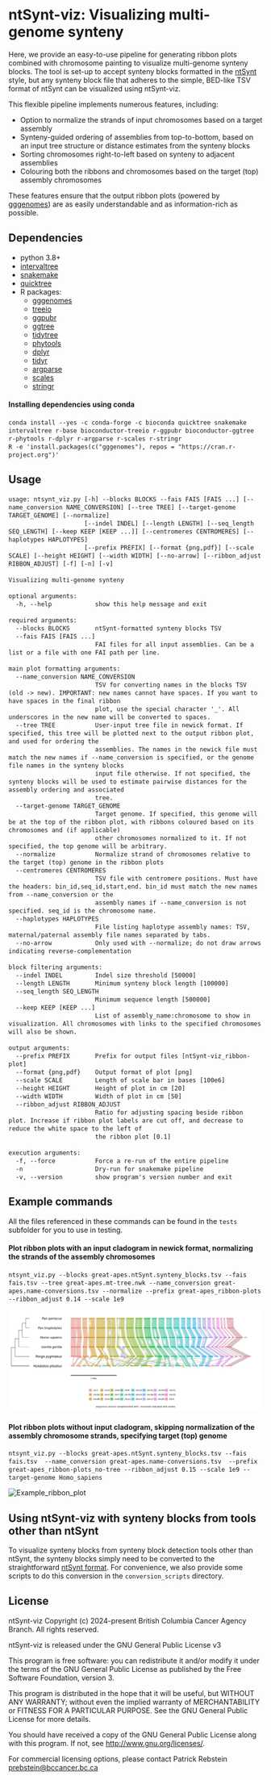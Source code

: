 # ntSynt-viz: Visualizing multi-genome synteny

Here, we provide an easy-to-use pipeline for generating ribbon plots combined with chromosome painting to visualize multi-genome synteny blocks. The tool is set-up to accept synteny blocks formatted in the [ntSynt](https://github.com/bcgsc/ntSynt) style, but any synteny block file that adheres to the simple, BED-like TSV format of ntSynt can be visualized using ntSynt-viz.

This flexible pipeline implements numerous features, including:
* Option to normalize the strands of input chromosomes based on a target assembly
* Synteny-guided ordering of assemblies from top-to-bottom, based on an input tree structure or distance estimates from the synteny blocks
* Sorting chromosomes right-to-left based on synteny to adjacent assemblies
* Colouring both the ribbons and chromosomes based on the target (top) assembly chromosomes

These features ensure that the output ribbon plots (powered by [gggenomes](https://thackl.github.io/gggenomes/)) are as easily understandable and as information-rich as possible.

## Dependencies
* python 3.8+
* [intervaltree](https://github.com/chaimleib/intervaltree)
* [snakemake](https://github.com/snakemake/snakemake)
* [quicktree](https://github.com/khowe/quicktree)
* R packages:
  * [gggenomes](https://github.com/thackl/gggenomes)
  * [treeio](https://www.bioconductor.org/packages/release/bioc/html/treeio.html)
  * [ggpubr](https://rpkgs.datanovia.com/ggpubr/)
  * [ggtree](https://github.com/YuLab-SMU/ggtree)
  * [tidytree](https://cran.rstudio.com/web/packages/tidytree/index.html)
  * [phytools](https://cran.r-project.org/web/packages/phytools/index.html)
  * [dplyr](https://dplyr.tidyverse.org/)
  * [tidyr](https://tidyr.tidyverse.org/)
  * [argparse](https://cran.r-project.org/web/packages/argparse/index.html)
  * [scales](https://scales.r-lib.org/)
  * [stringr](https://stringr.tidyverse.org/)

#### Installing dependencies using conda
```
conda install --yes -c conda-forge -c bioconda quicktree snakemake intervaltree r-base bioconductor-treeio r-ggpubr bioconductor-ggtree r-phytools r-dplyr r-argparse r-scales r-stringr
R -e 'install.packages(c("gggenomes"), repos = "https://cran.r-project.org")'
```

## Usage
```
usage: ntsynt_viz.py [-h] --blocks BLOCKS --fais FAIS [FAIS ...] [--name_conversion NAME_CONVERSION] [--tree TREE] [--target-genome TARGET_GENOME] [--normalize]
                     [--indel INDEL] [--length LENGTH] [--seq_length SEQ_LENGTH] [--keep KEEP [KEEP ...]] [--centromeres CENTROMERES] [--haplotypes HAPLOTYPES]
                     [--prefix PREFIX] [--format {png,pdf}] [--scale SCALE] [--height HEIGHT] [--width WIDTH] [--no-arrow] [--ribbon_adjust RIBBON_ADJUST] [-f] [-n] [-v]

Visualizing multi-genome synteny

optional arguments:
  -h, --help            show this help message and exit

required arguments:
  --blocks BLOCKS       ntSynt-formatted synteny blocks TSV
  --fais FAIS [FAIS ...]
                        FAI files for all input assemblies. Can be a list or a file with one FAI path per line.

main plot formatting arguments:
  --name_conversion NAME_CONVERSION
                        TSV for converting names in the blocks TSV (old -> new). IMPORTANT: new names cannot have spaces. If you want to have spaces in the final ribbon
                        plot, use the special character '_'. All underscores in the new name will be converted to spaces.
  --tree TREE           User-input tree file in newick format. If specified, this tree will be plotted next to the output ribbon plot, and used for ordering the
                        assemblies. The names in the newick file must match the new names if --name_conversion is specified, or the genome file names in the synteny blocks
                        input file otherwise. If not specified, the synteny blocks will be used to estimate pairwise distances for the assembly ordering and associated
                        tree.
  --target-genome TARGET_GENOME
                        Target genome. If specified, this genome will be at the top of the ribbon plot, with ribbons coloured based on its chromosomes and (if applicable)
                        other chromosomes normalized to it. If not specified, the top genome will be arbitrary.
  --normalize           Normalize strand of chromosomes relative to the target (top) genome in the ribbon plots
  --centromeres CENTROMERES
                        TSV file with centromere positions. Must have the headers: bin_id,seq_id,start,end. bin_id must match the new names from --name_conversion or the
                        assembly names if --name_conversion is not specified. seq_id is the chromosome name.
  --haplotypes HAPLOTYPES
                        File listing haplotype assembly names: TSV, maternal/paternal assembly file names separated by tabs.
  --no-arrow            Only used with --normalize; do not draw arrows indicating reverse-complementation

block filtering arguments:
  --indel INDEL         Indel size threshold [50000]
  --length LENGTH       Minimum synteny block length [100000]
  --seq_length SEQ_LENGTH
                        Minimum sequence length [500000]
  --keep KEEP [KEEP ...]
                        List of assembly_name:chromosome to show in visualization. All chromosomes with links to the specified chromosomes will also be shown.

output arguments:
  --prefix PREFIX       Prefix for output files [ntSynt-viz_ribbon-plot]
  --format {png,pdf}    Output format of plot [png]
  --scale SCALE         Length of scale bar in bases [100e6]
  --height HEIGHT       Height of plot in cm [20]
  --width WIDTH         Width of plot in cm [50]
  --ribbon_adjust RIBBON_ADJUST
                        Ratio for adjusting spacing beside ribbon plot. Increase if ribbon plot labels are cut off, and decrease to reduce the white space to the left of
                        the ribbon plot [0.1]

execution arguments:
  -f, --force           Force a re-run of the entire pipeline
  -n                    Dry-run for snakemake pipeline
  -v, --version         show program's version number and exit
```
## Example commands
All the files referenced in these commands can be found in the `tests` subfolder for you to use in testing.

#### Plot ribbon plots with an input cladogram in newick format, normalizing the strands of the assembly chromosomes
```
ntsynt_viz.py --blocks great-apes.ntSynt.synteny_blocks.tsv --fais fais.tsv --tree great-apes.mt-tree.nwk --name_conversion great-apes.name-conversions.tsv --normalize --prefix great-apes_ribbon-plots --ribbon_adjust 0.14 --scale 1e9
```
![Example_ribbon_plot](https://github.com/bcgsc/ntSynt-viz/blob/main/tests/great-apes_ribbon-plots.example1.png)

#### Plot ribbon plots without input cladogram, skipping normalization of the assembly chromosome strands, specifying target (top) genome
```
ntsynt_viz.py --blocks great-apes.ntSynt.synteny_blocks.tsv --fais fais.tsv  --name_conversion great-apes.name-conversions.tsv  --prefix great-apes_ribbon-plots_no-tree --ribbon_adjust 0.15 --scale 1e9 --target-genome Homo_sapiens
```
![Example_ribbon_plot](https://github.com/bcgsc/ntSynt-viz/blob/main/tests/great-apes_ribbon-plots.example2.png)

## Using ntSynt-viz with synteny blocks from tools other than ntSynt
To visualize synteny blocks from synteny block detection tools other than ntSynt, the synteny blocks simply need to be converted to the straightforward [ntSynt format](https://github.com/bcgsc/ntsynt?tab=readme-ov-file#output-files). For convenience, we also provide some scripts to do this conversion in the `conversion_scripts` directory.

## License
ntSynt-viz Copyright (c) 2024-present British Columbia Cancer Agency Branch. All rights reserved.

ntSynt-viz is released under the GNU General Public License v3

This program is free software: you can redistribute it and/or modify it under the terms of the GNU General Public License as published by the Free Software Foundation, version 3.

This program is distributed in the hope that it will be useful, but WITHOUT ANY WARRANTY; without even the implied warranty of MERCHANTABILITY or FITNESS FOR A PARTICULAR PURPOSE. See the GNU General Public License for more details.

You should have received a copy of the GNU General Public License along with this program. If not, see http://www.gnu.org/licenses/.

For commercial licensing options, please contact Patrick Rebstein prebstein@bccancer.bc.ca